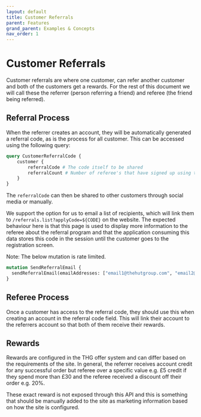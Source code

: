 ```yaml
---
layout: default
title: Customer Referrals
parent: Features
grand_parent: Examples & Concepts
nav_order: 1
---
```


# Customer Referrals
Customer referrals are where one customer, can refer another customer and both of the customers get a rewards. For the rest of this document we will call these the referrer (person referring a friend) and referee (the friend being referred).


## Referral Process
When the referrer creates an account, they will be automatically generated a referral code, as is the process for all customer. This can be accessed using the following query:

```graphql
query CustomerReferralCode {
    customer {
        referralCode # The code itself to be shared
        referralCount # Number of referee's that have signed up using this referrers code
    }
}
```

The `referralCode` can then be shared to other customers through social media or manually.

We support the option for us to email a list of recipients, which will link them to `/referrals.list?applyCode=${CODE}` on the website. The expected behaviour here is that this page is used to display more information to the referee about the referral program and that the application consuming this data stores this code in the session until the customer goes to the registration screen.

Note: The below mutation is rate limited. 

```graphql
mutation SendReferralEmail {
  sendReferralEmail(emailAddresses: ["email1@thehutgroup.com", "email2@thehutgroup.com"])
}
```

## Referee Process

Once a customer has access to the referral code, they should use this when creating an account in the referral code field. This will link their account to the referrers account so that both of them receive their rewards.

## Rewards

Rewards are configured in the THG offer system and can differ based on the requirements of the site. In general, the referrer receives account credit for any successful order but referee over a specific value e.g. £5 credit if they spend more than £30 and the referee received a discount off their order e.g. 20%. 

These exact reward is not exposed through this API and this is something that should be manually added to the site as marketing information based on how the site is configured. 